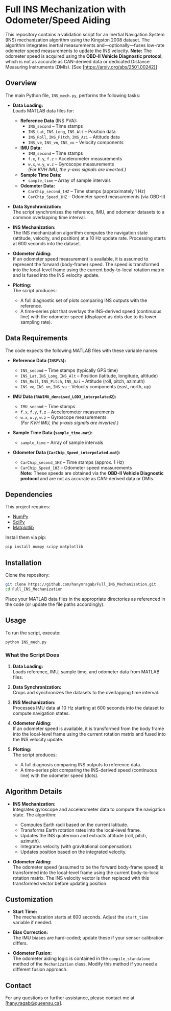 # Full INS Mechanization with Odometer/Speed Aiding

This repository contains a validation script for an Inertial Navigation System (INS) mechanization algorithm using the Kingston 2008 dataset. The algorithm integrates inertial measurements and—optionally—fuses low-rate odometer speed measurements to update the INS velocity. **Note:** The odometer speed is acquired using the **OBD-II Vehicle Diagnostic protocol**, which is not as accurate as CAN-derived data or dedicated Distance Measuring Instruments (DMIs). [See [https://arxiv.org/abs/2501.00242]]

## Overview

The main Python file, `INS_mech.py`, performs the following tasks:

- **Data Loading:**  
  Loads MATLAB data files for:
  - **Reference Data** (INS PVA):  
    - `INS_second` – Time stamps  
    - `INS_Lat`, `INS_Long`, `INS_Alt` – Position data  
    - `INS_Roll`, `INS_Pitch`, `INS_Azi` – Attitude data  
    - `INS_ve`, `INS_vn`, `INS_vu` – Velocity components  
  - **IMU Data:**  
    - `IMU_second` – Time stamps  
    - `f.x`, `f.y`, `f.z` – Accelerometer measurements  
    - `w.x`, `w.y`, `w.z` – Gyroscope measurements  
    *(For KVH IMU, the y-axis signals are inverted.)*
  - **Sample Time Data:**  
    - `sample_time` – Array of sample intervals  
  - **Odometer Data:**  
    - `CarChip_second_1HZ` – Time stamps (approximately 1 Hz)  
    - `CarChip_Speed_1HZ` – Odometer speed measurements (via OBD-II)

- **Data Synchronization:**  
  The script synchronizes the reference, IMU, and odometer datasets to a common overlapping time interval.

- **INS Mechanization:**  
  The INS mechanization algorithm computes the navigation state (attitude, velocity, and position) at a 10 Hz update rate. Processing starts at 600 seconds into the dataset.

- **Odometer Aiding:**  
  If an odometer speed measurement is available, it is assumed to represent the forward (body-frame) speed. The speed is transformed into the local-level frame using the current body-to-local rotation matrix and is fused into the INS velocity update.

- **Plotting:**  
  The script produces:
  - A full diagnostic set of plots comparing INS outputs with the reference.
  - A time-series plot that overlays the INS-derived speed (continuous line) with the odometer speed (displayed as dots due to its lower sampling rate).

## Data Requirements

The code expects the following MATLAB files with these variable names:

- **Reference Data (`INSPVA`):**
  - `INS_second` – Time stamps (typically GPS time)
  - `INS_Lat`, `INS_Long`, `INS_Alt` – Position (latitude, longitude, altitude)
  - `INS_Roll`, `INS_Pitch`, `INS_Azi` – Attitude (roll, pitch, azimuth)
  - `INS_ve`, `INS_vn`, `INS_vu` – Velocity components (east, north, up)

- **IMU Data (`RAWIMU_denoised_LOD3_interpolated2`):**
  - `IMU_second` – Time stamps
  - `f.x`, `f.y`, `f.z` – Accelerometer measurements
  - `w.x`, `w.y`, `w.z` – Gyroscope measurements  
    *(For KVH IMU, the y-axis signals are inverted.)*

- **Sample Time Data (`sample_time.mat`):**
  - `sample_time` – Array of sample intervals

- **Odometer Data (`CarChip_Speed_interpolated.mat`):**
  - `CarChip_second_1HZ` – Time stamps (approx. 1 Hz)
  - `CarChip_Speed_1HZ` – Odometer speed measurements  
    **Note:** These speeds are obtained via the **OBD-II Vehicle Diagnostic protocol** and are not as accurate as CAN-derived data or DMIs.

## Dependencies

This project requires:
- [NumPy](https://numpy.org/)
- [SciPy](https://www.scipy.org/)
- [Matplotlib](https://matplotlib.org/)

Install them via pip:

```bash
pip install numpy scipy matplotlib
```

## Installation

Clone the repository:

```bash
git clone https://github.com/hanymragab/Full_INS_Mechanization.git
cd Full_INS_Mechanization
```

Place your MATLAB data files in the appropriate directories as referenced in the code (or update the file paths accordingly).

## Usage

To run the script, execute:

```bash
python INS_mech.py
```

### What the Script Does

1. **Data Loading:**  
   Loads reference, IMU, sample time, and odometer data from MATLAB files.

2. **Data Synchronization:**  
   Crops and synchronizes the datasets to the overlapping time interval.

3. **INS Mechanization:**  
   Processes IMU data at 10 Hz starting at 600 seconds into the dataset to compute navigation states.

4. **Odometer Aiding:**  
   If an odometer speed is available, it is transformed from the body frame into the local-level frame using the current rotation matrix and fused into the INS velocity update.

5. **Plotting:**  
   The script produces:
   - A full diagnosis comparing INS outputs to reference data.
   - A time-series plot comparing the INS-derived speed (continuous line) with the odometer speed (dots).

## Algorithm Details

- **INS Mechanization:**  
  Integrates gyroscope and accelerometer data to compute the navigation state. The algorithm:
  - Computes Earth radii based on the current latitude.
  - Transforms Earth rotation rates into the local-level frame.
  - Updates the INS quaternion and extracts attitude (roll, pitch, azimuth).
  - Integrates velocity (with gravitational compensation).
  - Updates position based on the integrated velocity.

- **Odometer Aiding:**  
  The odometer speed (assumed to be the forward body-frame speed) is transformed into the local-level frame using the current body-to-local rotation matrix. The INS velocity vector is then replaced with this transformed vector before updating position.

## Customization

- **Start Time:**  
  The mechanization starts at 600 seconds. Adjust the `start_time` variable if needed.

- **Bias Correction:**  
  The IMU biases are hard-coded; update these if your sensor calibration differs.

- **Odometer Fusion:**  
  The odometer aiding logic is contained in the `compile_standalone` method of the `Mechanization` class. Modify this method if you need a different fusion approach.

## Contact

For any questions or further assistance, please contact me at [hany.ragab@queensu.ca].
